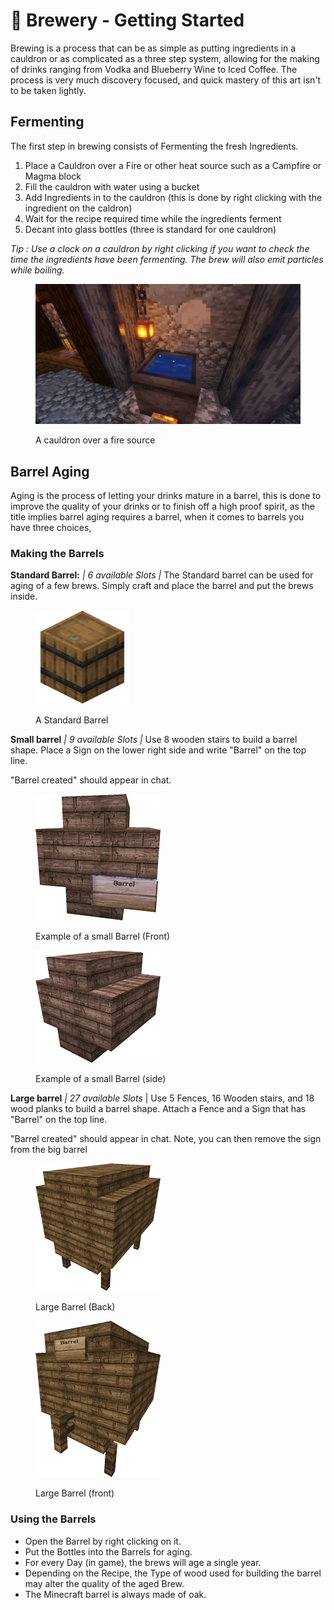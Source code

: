 # 🍻 Brewery - Getting Started

Brewing is a process that can be as simple as putting ingredients in a cauldron or as complicated as a three step system, allowing for the making of drinks ranging from Vodka and Blueberry Wine to Iced Coffee. The process is very much discovery focused, and quick mastery of this art isn't to be taken lightly.

## Fermenting

The first step in brewing consists of Fermenting the fresh Ingredients.

1. Place a Cauldron over a Fire or other heat source such as a Campfire or Magma block
2. Fill the cauldron with water using a bucket
3. Add Ingredients in to the cauldron (this is done by right clicking with the ingredient on the caldron)
4. Wait for the recipe required time while the ingredients ferment
5. Decant into glass bottles (three is standard for one cauldron)

_Tip : Use a clock on a cauldron by right clicking if you want to check the time the ingredients have been fermenting. The brew will also emit particles while boiling._

<figure><img src="../../.gitbook/assets/image (15).png" alt=""><figcaption><p>A cauldron over a fire source</p></figcaption></figure>

## Barrel Aging

Aging is the process of letting your drinks mature in a barrel, this is done to improve the quality of your drinks or to finish off a high proof spirit, as the title implies barrel aging requires a barrel, when it comes to barrels you have three choices,

### Making the Barrels

**Standard Barrel:** _| 6 available Slots |_ The Standard barrel can be used for aging of a few brews. Simply craft and place the barrel and put the brews inside.

<figure><img src="../../.gitbook/assets/image (6).png" alt=""><figcaption><p>A Standard Barrel</p></figcaption></figure>

**Small barrel**  _|  9 available Slots |_ Use 8 wooden stairs to build a barrel shape. Place a Sign on the lower right side and write "Barrel" on the top line.

"Barrel created" should appear in chat.

<div>

<figure><img src="../../.gitbook/assets/image (10).png" alt=""><figcaption><p>Example of a small Barrel (Front)</p></figcaption></figure>

 

<figure><img src="../../.gitbook/assets/image (7).png" alt=""><figcaption><p>Example of a small Barrel (side)</p></figcaption></figure>

</div>

**Large barrel**  _|  27 available Slots_ | Use 5 Fences, 16 Wooden stairs, and 18 wood planks to build a barrel shape. Attach a Fence and a Sign that has "Barrel" on the top line.

"Barrel created" should appear in chat. Note, you can then remove the sign from the big barrel

<div>

<figure><img src="../../.gitbook/assets/image (1).png" alt=""><figcaption><p>Large Barrel (Back)</p></figcaption></figure>

 

<figure><img src="../../.gitbook/assets/image (4).png" alt=""><figcaption><p>Large Barrel (front)</p></figcaption></figure>

</div>

### Using the Barrels

* Open the Barrel by right clicking on it.
* Put the Bottles into the Barrels for aging.
* For every Day (in game), the brews will age a single year.
* Depending on the Recipe, the Type of wood used for building the barrel may alter the quality of the aged Brew.
* The Minecraft barrel is always made of oak.

